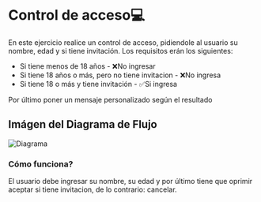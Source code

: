 <h1>Control de acceso💻</h1>
<p>En este ejercicio realice un control de acceso, pidiendole al usuario su nombre, edad y si tiene invitación. Los requisitos erán los siguientes:</p>
<ul>
<li>Si tiene menos de 18 años - ❌No ingresar</li>
<li>Si tiene 18 años o más, pero no tiene invitacion - ❌No ingresa</li>
<li>Si tiene 18 o más y tiene invitación - ✅Si ingresa</li>
</ul>
<p>Por último poner un mensaje personalizado según el resultado</p>

<h2>Imágen del Diagrama de Flujo</h2>

<img src="./assets/Sin título-2025-08-04-1846.svg" alt="Diagrama">

<h3>Cómo funciona?</h3>

<p>El usuario debe ingresar su nombre, su edad y por último tiene que oprimir aceptar si tiene invitacion, de lo contrario: cancelar.</p>
